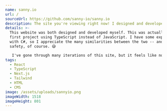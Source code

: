 ```yaml
---
name: sanny.io
url: /
sourceUrl: https://github.com/sanny-io/sanny.io
description: The site you're viewing right now! I designed and developed it myself.
details: >-
  This website was both designed and developed myself. This was actually my
  first project using TypeScript instead of JavaScript. I have some experience
  with C#, so I appreciate the many similarities between the two -- and the
  safety, of course. 😅

   I've gone through many iterations of this site, but it feels like no matter what I do, I keep coming back and trying to make it better. I guess it's because my name is literally attached to it, so I'm compelled to scrutinize every little thing. What it allows me to do, though, is experiment with new things I find and see how I like it.
tags:
  - React
  - TypeScript
  - Next.js
  - Tailwind
  - HTML
  - CMS
image: /assets/uploads/sannyio.png
imageWidth: 1518
imageHeight: 801
---
```

